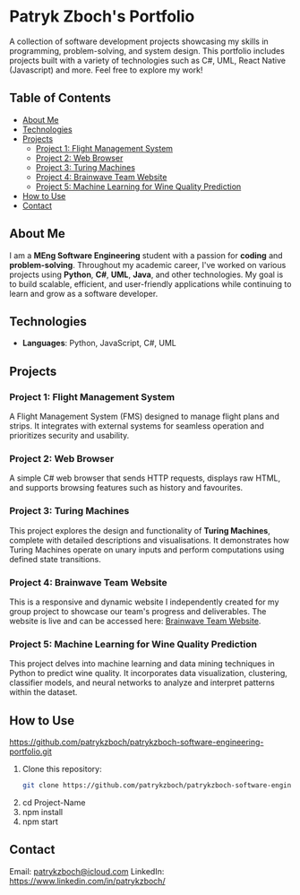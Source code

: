 # Patryk Zboch's Portfolio

  A collection of software development projects showcasing my skills in programming, problem-solving, and system design. This portfolio includes projects built with a variety of technologies such as C#, UML, React Native (Javascript) and more. Feel free to explore my work!

## Table of Contents
- [About Me](#about-me)
- [Technologies](#technologies)
- [Projects](#projects)
  - [Project 1: Flight Management System](#project-1-flight-management-system)
  - [Project 2: Web Browser](#project-2-web-browser)
  - [Project 3: Turing Machines](#project-3-turing-machines)
  - [Project 4: Brainwave Team Website](#project-4-brainwave-team-website)
  - [Project 5: Machine Learning for Wine Quality Prediction](#project-5-machine-learning-for-wine-quality-prediction)
- [How to Use](#how-to-use)
- [Contact](#contact)

## About Me
I am a **MEng Software Engineering** student with a passion for **coding** and **problem-solving**. Throughout my academic career, I've worked on various projects using **Python**, **C#**, **UML**, **Java**, and other technologies. My goal is to build scalable, efficient, and user-friendly applications while continuing to learn and grow as a software developer.

## Technologies
- **Languages**: Python, JavaScript, C#, UML

## Projects

### Project 1: Flight Management System
A Flight Management System (FMS) designed to manage flight plans and strips. It integrates with external systems for seamless operation and prioritizes security and usability.

### Project 2: Web Browser
A simple C# web browser that sends HTTP requests, displays raw HTML, and supports browsing features such as history and favourites.

### Project 3: Turing Machines
This project explores the design and functionality of **Turing Machines**, complete with detailed descriptions and visualisations. It demonstrates how Turing Machines operate on unary inputs and perform computations using defined state transitions.

### Project 4: Brainwave Team Website
This is a responsive and dynamic website I independently created for my group project to showcase our team's progress and deliverables. The website is live and can be accessed here: [Brainwave Team Website](https://brainwave-team.web.app/).

### Project 5: Machine Learning for Wine Quality Prediction
This project delves into machine learning and data mining techniques in Python to predict wine quality. It incorporates data visualization, clustering, classifier models, and neural networks to analyze and interpret patterns within the dataset.

## How to Use
https://github.com/patrykzboch/patrykzboch-software-engineering-portfolio.git
1. Clone this repository:
   ```bash
   git clone https://github.com/patrykzboch/patrykzboch-software-engineering-portfolio.git
2. cd Project-Name
3. npm install
4. npm start

## Contact

Email: patrykzboch@icloud.com
LinkedIn: https://www.linkedin.com/in/patrykzboch/
